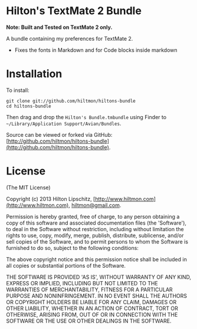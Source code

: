 # Hilton's TextMate 2 Bundle

**Note: Built and Tested on TextMate 2 only.**

A bundle containing my preferences for TextMate 2.

* Fixes the fonts in Markdown and for Code blocks inside markdown

# Installation

To install:

	git clone git://github.com/hiltmon/hiltons-bundle 
	cd hiltons-bundle  

Then drag and drop the `Hilton's Bundle.tmbundle` using Finder to `~/Library/Application Support/Avian/Bundles`.

Source can be viewed or forked via GitHub: [http://github.com/hiltmon/hiltons-bundle](http://github.com/hiltmon/hiltons-bundle).

# License
(The MIT License)

Copyright (c) 2013 Hilton Lipschitz, [http://www.hiltmon.com](http://www.hiltmon.com), [hiltmon@gmail.com](mailto:hiltmon@gmail.com).  

Permission is hereby granted, free of charge, to any person obtaining a copy of this software and associated documentation files (the 'Software'), to deal in the Software without restriction, including without limitation the rights to use, copy, modify, merge, publish, distribute, sublicense, and/or sell copies of the Software, and to permit persons to whom the Software is furnished to do so, subject to the following conditions:

The above copyright notice and this permission notice shall be included in all copies or substantial portions of the Software.

THE SOFTWARE IS PROVIDED 'AS IS', WITHOUT WARRANTY OF ANY KIND, EXPRESS OR IMPLIED, INCLUDING BUT NOT LIMITED TO THE WARRANTIES OF MERCHANTABILITY, FITNESS FOR A PARTICULAR PURPOSE AND NONINFRINGEMENT. IN NO EVENT SHALL THE AUTHORS OR COPYRIGHT HOLDERS BE LIABLE FOR ANY CLAIM, DAMAGES OR OTHER LIABILITY, WHETHER IN AN ACTION OF CONTRACT, TORT OR OTHERWISE, ARISING FROM, OUT OF OR IN CONNECTION WITH THE SOFTWARE OR THE USE OR OTHER DEALINGS IN THE SOFTWARE.
